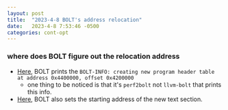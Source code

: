 ```yaml
---
layout: post
title:  "2023-4-8 BOLT's address relocation"
date:   2023-4-8 7:53:46 -0500
categories: cont-opt 
---
```

### where does BOLT figure out the relocation address
- [Here](https://github.com/upenn-acg/BOLT/blob/pg2/padding/bolt/lib/Rewrite/RewriteInstance.cpp#L532), BOLT prints the `BOLT-INFO: creating new program header table at address 0x4400000, offset 0x4200000`
	+ one thing to be noticed is that it's `perf2bolt` not `llvm-bolt` that prints this info.
- [Here](https://github.com/upenn-acg/BOLT/blob/pg2/padding/bolt/lib/Rewrite/RewriteInstance.cpp#L3498), BOLT also sets the starting address of the new text section.
